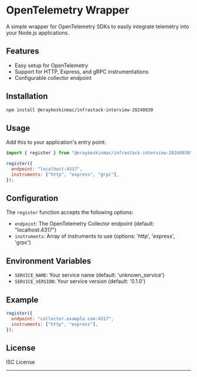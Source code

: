 # OpenTelemetry Wrapper

A simple wrapper for OpenTelemetry SDKs to easily integrate telemetry into your Node.js applications.

## Features

- Easy setup for OpenTelemetry
- Support for HTTP, Express, and gRPC instrumentations
- Configurable collector endpoint

## Installation

```bash
npm install @eraykeskinmac/infrastack-interview-20240830
```

## Usage

Add this to your application's entry point:

```javascript
import { register } from "@eraykeskinmac/infrastack-interview-20240830";

register({
  endpoint: "localhost:4317",
  instruments: ["http", "express", "grpc"],
});
```

## Configuration

The `register` function accepts the following options:

- `endpoint`: The OpenTelemetry Collector endpoint (default: "localhost:4317")
- `instruments`: Array of instruments to use (options: 'http', 'express', 'grpc')

## Environment Variables

- `SERVICE_NAME`: Your service name (default: 'unknown_service')
- `SERVICE_VERSION`: Your service version (default: '0.1.0')

## Example

```javascript
register({
  endpoint: "collector.example.com:4317",
  instruments: ["http", "express"],
});
```

## License

ISC License

---
